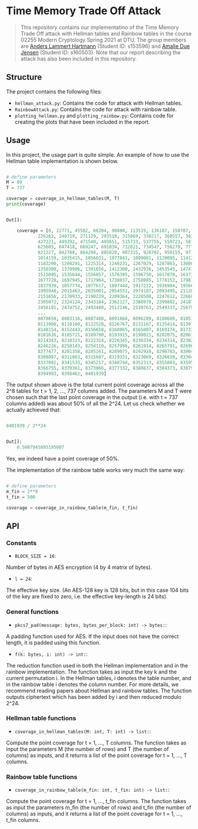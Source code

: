 # Time Memory Trade Off Attack

> This repository contains our implementatino of the Time Memory Trade Off attack with Hellman tables and Rainbow tables in the course 02255 Modern Cryptology Spring 2021 at DTU. The group members are [Anders Lammert Hartmann](https://github.com/AndersHartmann) 
(Student ID: s153596) and [Amalie Due Jensen](https://github.com/AmalieDue) (Student ID: s160503). Note that our report describing the attack has also been included in this repository.

## Structure

The project contains the following files:

* `hellman_attack.py`: Contains the code for attack with Hellman tables.
* `RainbowAttack.py`: Contains the code for attack with rainbow table.
* `plotting_hellman.py` and `plotting_rainbow.py`: Contains code for creating the plots that have been included in the report.

## Usage

In this project, the usage part is quite simple. An example of how to use the Hellman table implementation is shown below.

```python

# define parameters
M = 89
T = 737

coverage = coverage_in_hellman_tables(M, T)
print(coverage)

```

```python

Out[]:

    coverage = [0, 22771, 45502, 68204, 90880, 113519, 136107, 158707, 181247, 203792,
            226263, 248719, 271129, 293510, 315869, 338217, 360557, 382816, 405037,
            427221, 449392, 471540, 493651, 515733, 537755, 559723, 581711, 603697,
            625605, 647418, 669247, 691034, 712821, 734547, 756279, 777949, 799590,
            821227, 842788, 864298, 885820, 907315, 928702, 950155, 971484, 992876,
            1014159, 1035415, 1056631, 1077841, 1099001, 1120095, 1141203, 1162268,
            1183290, 1204291, 1225314, 1246231, 1267029, 1287863, 1308690, 1329539,
            1350300, 1370986, 1391656, 1412300, 1432936, 1453543, 1474127, 1494640,
            1515095, 1535644, 1556057, 1576395, 1596750, 1617070, 1637371, 1657543,
            1677728, 1697945, 1717964, 1738037, 1758085, 1778152, 1798141, 1818070,
            1837939, 1857774, 1877617, 1897444, 1917222, 1936904, 1956694, 1976314,
            1995948, 2015463, 2035001, 2054551, 2074107, 2093495, 2112883, 2132237,
            2151656, 2170933, 2190229, 2209364, 2228508, 2247612, 2266805, 2285901,
            2305072, 2324124, 2343184, 2362127, 2380979, 2399882, 2418715, 2437429,
            2456101, 2474752, 2493480, 2512146, 2530763, 2549337, 2567924, 2586420,
            ... 
            8078658, 8083116, 8087480, 8091868, 8096289, 8100689, 8105158, 8109523,
            8113908, 8118180, 8122528, 8126767, 8131167, 8135414, 8139786, 8143946,
            8148154, 8152443, 8156658, 8160865, 8165007, 8169174, 8173318, 8177471,
            8181616, 8185721, 8189790, 8193915, 8198021, 8202075, 8206163, 8210238,
            8214343, 8218323, 8222324, 8226345, 8230334, 8234314, 8238217, 8242206,
            8246226, 8250143, 8254110, 8257996, 8261914, 8265791, 8269676, 8273566,
            8277477, 8281358, 8285261, 8289075, 8292928, 8296783, 8300498, 8304311,
            8308087, 8311863, 8315607, 8319331, 8323069, 8326828, 8330494, 8334224,
            8337882, 8341533, 8345217, 8348744, 8352313, 8355883, 8359548, 8363157,
            8366755, 8370361, 8373866, 8377332, 8380837, 8384373, 8387960, 8391497,
            8394993, 8398462, 8401939]


```

The output shown above is the total current point coverage across all the 2^8 tables for t = 1, 2, ..., 737 columns added. The parameters M and T were chosen such that the last point coverage in the output (i.e. with t = 737 columns added) was about 50% of all the 2^24. Let us check whether we actually achieved that:

```python

8401939 / 2**24

```

```python

Out[]:
    0.5007945895195007

```

Yes, we indeed have a point coverage of 50%.

The implementation of the rainbow table works very much the same way:

```python

# define parameters
m_fin = 2**8
t_fin = 500

coverage = coverage_in_rainbow_table(m_fin, t_fin)

```


## API

### Constants

* `BLOCK_SIZE = 16`:

Number of bytes in AES encryption (4 by 4 matrix of bytes).

* `l = 24`:

The effective key size. (An AES-128 key is 128 bits, but in this case 104 bits of the key are fixed to zero, i.e. the effective key-length is 24 bits).

### General functions

* `pkcs7_pad(message: bytes, bytes_per_block: int) -> bytes:`:

A padding function used for AES. If the input does not have the correct length, it is padded using this function.

* `f(k: bytes, i: int) -> int:`:

The reduction function used in both the Hellman implementation and in the rainbow implementation. The function takes as input the key k and the current permutation i. In the Hellman tables, i denotes the table number, and in the rainbow table i denotes the column number. For more details, we recommend reading papers about Hellman and rainbow tables. The function outputs ciphertext which has been added by i and then reduced modulo 2^24.

### Hellman table functions

* `coverage_in_hellman_tables(M: int, T: int) -> list:`:

Compute the point coverage for t = 1, ..., T columns. The function takes as input the parameters M (the number of rows) and T (the number of columns) as inputs, and it returns a list of the point coverage for t = 1, ..., T columns.

### Rainbow table functions

* `coverage_in_rainbow_table(m_fin: int, t_fin: int) -> list:`:

Compute the point coverage for t = 1, ..., t_fin columns. The function takes as input the parameters m_fin (the number of rows) and t_fin (the number of columns) as inputs, and it returns a list of the point coverage for t = 1, ..., t_fin columns.